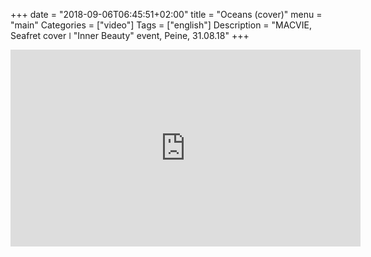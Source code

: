 +++
date = "2018-09-06T06:45:51+02:00"
title = "Oceans (cover)"
menu = "main"
Categories = ["video"]
Tags = ["english"]
Description = "MACVIE, Seafret cover   ǀ    "Inner Beauty" event, Peine, 31.08.18"
+++



<iframe width="560" height="315" src="https://www.youtube.com/embed/gQGv0rkOR7k?rel=0&amp;showinfo=0" frameborder="0" allow="autoplay; encrypted-media" allowfullscreen></iframe>



